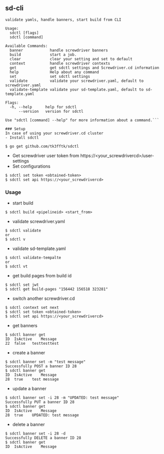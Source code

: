 ## sd-cli

```
validate yamls, handle banners, start build from CLI

Usage:
  sdctl [flags]
  sdctl [command]

Available Commands:
  banner            handle screwdriver banners
  build             start a job.
  clear             clear your setting and set to default
  context           handle screwdriver contexts
  get               get sdctl settings and Screwdriver.cd information
  help              Help about any command
  set               set sdctl settings
  validate          validate your screwdriver.yaml, default to screwdriver.yaml
  validate-template validate your sd-template.yaml, default to sd-template.yaml

Flags:
  -h, --help      help for sdctl
      --version   version for sdctl

Use "sdctl [command] --help" for more information about a command.```

### Setup
In case of using your screwdriver.cd cluster
- Install sdctl
```

```
$ go get github.com/tk3fftk/sdctl
```
- Get screwdriver user token from https://<your_screwdrivercd>/user-settings
- Set configurations
```
$ sdctl set token <obtained-token>
$ sdctl set api https://<your_screwdrivercd>
```

### Usage
- start build
```
$ sdctl build <pipelineid> <start_from>
```

- validate screwdriver.yaml
```
$ sdctl validate
or
$ sdctl v
```

- validate sd-template.yaml
```
$ sdctl validate-tempalte
or
$ sdctl vt
```

- get build pages from build id
```
$ sdctl set jwt
$ sdctl get build-pages "156442 156518 323281"
```

- switch another screwdriver.cd
```
$ sdctl context set next
$ sdctl set token <obtained-token>
$ sdctl set api https://<your_screwdrivercd>
```

- get banners
```
$ sdctl banner get
ID	IsActive	Message
22	false	testtesttest
```

- create a banner
```
$ sdctl banner set -m "test message"
Successfully POST a banner ID 28
$ sdctl banner get
ID	IsActive	Message
28	true	test message
```

- update a banner
```
$ sdctl banner set -i 28 -m "UPDATED: test message"
Successfully PUT a banner ID 28
$ sdctl banner get
ID	IsActive	Message
28	true	UPDATED: test message
```

- delete a banner
```
$ sdctl banner set -i 28 -d
Successfully DELETE a banner ID 28
$ sdctl banner get
ID	IsActive	Message
```
